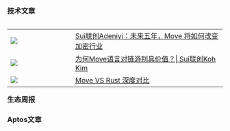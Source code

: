 ### 技术文章

<table rules="none" align="left">
<tr>
    <td width= 30%>
    <left>
       <image src=".././images/suichange.jpeg">
    </left>
    </td>
    <td>
    <left><a href="https://mirror.xyz/0xaptosworld.eth/_KeNIIzDPfMd4nha2JhTMCiJ0FjPcH1GuyZKWArWDYk?accessToken=eyJhbGciOiJIUzI1NiIsImtpZCI6ImRlZmF1bHQiLCJ0eXAiOiJKV1QifQ.eyJleHAiOjE2NjQwMTg2MTAsImZpbGVHVUlEIjoiNDdrZ0pYcmpwUmgwbjlxViIsImlhdCI6MTY2NDAxODMxMCwiaXNzIjoidXBsb2FkZXJfYWNjZXNzX3Jlc291cmNlIiwidXNlcklkIjotNzE4Nzg3NzY4Nn0.J4mSpwCKcUcF3Ysk2VbxHRIVWZFdcCDrRXw5khMlZ2c">Sui联创Adeniyi：未来五年，Move 将如何改变加密行业</a>
    </left>
    </td>
</tr>
<tr>
    <td width= 30%>
    <left>
       <image src=".././images/movevalue.jpeg">
    </left>
    </td>
    <td>
    <left><a href="https://mirror.xyz/0xaptosworld.eth/S5BCqK9OmE_C05MeNlSc_H8x_mISq1cF-vHo918cGa8?accessToken=eyJhbGciOiJIUzI1NiIsImtpZCI6ImRlZmF1bHQiLCJ0eXAiOiJKV1QifQ.eyJleHAiOjE2NjQwMTg2MTAsImZpbGVHVUlEIjoiNDdrZ0pYcmpwUmgwbjlxViIsImlhdCI6MTY2NDAxODMxMCwiaXNzIjoidXBsb2FkZXJfYWNjZXNzX3Jlc291cmNlIiwidXNlcklkIjotNzE4Nzg3NzY4Nn0.J4mSpwCKcUcF3Ysk2VbxHRIVWZFdcCDrRXw5khMlZ2c">为何Move语言对链游别具价值？| Sui联创Koh Kim</a>
    </left>
    </td>
</tr>
<tr>
    <td width= 30%>
    <left>
       <image src=".././images/moveVSrust.jpeg">
    </left>
    </td>
    <td>
    <left><a href="https://mirror.xyz/0xaptosworld.eth/L0MP8pHHF4ZBJJ6t0IoDFbePL5QHUXx-z5_nr6G2t38?accessToken=eyJhbGciOiJIUzI1NiIsImtpZCI6ImRlZmF1bHQiLCJ0eXAiOiJKV1QifQ.eyJleHAiOjE2NjQwMTg2MTAsImZpbGVHVUlEIjoiNDdrZ0pYcmpwUmgwbjlxViIsImlhdCI6MTY2NDAxODMxMCwiaXNzIjoidXBsb2FkZXJfYWNjZXNzX3Jlc291cmNlIiwidXNlcklkIjotNzE4Nzg3NzY4Nn0.J4mSpwCKcUcF3Ysk2VbxHRIVWZFdcCDrRXw5khMlZ2c">Move VS Rust 深度对比</a>
    </left>
    </td>
</tr>
</table>


### 生态周报

### Aptos文章